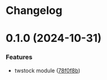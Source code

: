 # Changelog

# 0.1.0 (2024-10-31)


### Features

* twstock module ([78f0f8b](https://github.com/chunkai1312/nest-twstock/commit/78f0f8b3289c978ff4d82cef3270c4942deda42b))
